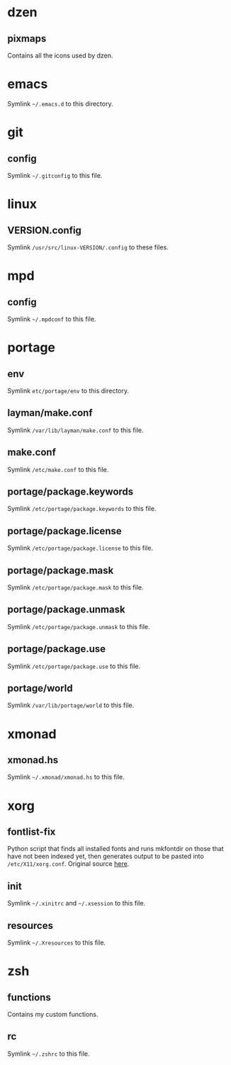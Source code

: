 dzen
====
pixmaps
-------
Contains all the icons used by dzen.

emacs
=====
Symlink `~/.emacs.d` to this directory.

git
===
config
------
Symlink `~/.gitconfig` to this file.

linux
=====
VERSION.config
--------------
Symlink `/usr/src/linux-VERSION/.config` to these files.

mpd
===
config
------
Symlink `~/.mpdconf` to this file.

portage
=======
env
---
Symlink `etc/portage/env` to this directory.

layman/make.conf
----------------
Symlink `/var/lib/layman/make.conf` to this file.

make.conf
---------
Symlink `/etc/make.conf` to this file.

portage/package.keywords
------------------------
Symlink `/etc/portage/package.keywords` to this file.

portage/package.license
-----------------------
Symlink `/etc/portage/package.license` to this file.

portage/package.mask
--------------------
Symlink `/etc/portage/package.mask` to this file.

portage/package.unmask
----------------------
Symlink `/etc/portage/package.unmask` to this file.

portage/package.use
-------------------
Symlink `/etc/portage/package.use` to this file.

portage/world
-------------
Symlink `/var/lib/portage/world` to this file.

xmonad
======
xmonad.hs
---------
Symlink `~/.xmonad/xmonad.hs` to this file.

xorg
====
fontlist-fix
------------
Python script that finds all installed fonts and runs mkfontdir on those that
have not been indexed yet, then generates output to be pasted into
`/etc/X11/xorg.conf`. Original source
[here](http://en.gentoo-wiki.com/wiki/X.Org/Fonts).

init
----
Symlink `~/.xinitrc` and `~/.xsession` to this file.

resources
---------
Symlink `~/.Xresources` to this file.

zsh
===
functions
---------
Contains my custom functions.

rc
--
Symlink `~/.zshrc` to this file.
